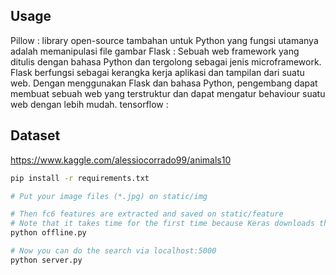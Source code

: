 ## Usage
Pillow : library open-source tambahan untuk Python yang fungsi utamanya adalah memanipulasi file gambar
Flask : Sebuah web framework yang ditulis dengan bahasa Python dan tergolong sebagai jenis microframework. Flask berfungsi sebagai kerangka kerja aplikasi dan tampilan dari suatu web. Dengan menggunakan Flask dan bahasa Python, pengembang dapat membuat sebuah web yang terstruktur dan dapat mengatur behaviour suatu web dengan lebih mudah.
tensorflow : 

## Dataset
https://www.kaggle.com/alessiocorrado99/animals10

```bash
pip install -r requirements.txt

# Put your image files (*.jpg) on static/img

# Then fc6 features are extracted and saved on static/feature
# Note that it takes time for the first time because Keras downloads the VGG weights.
python offline.py

# Now you can do the search via localhost:5000
python server.py
```
